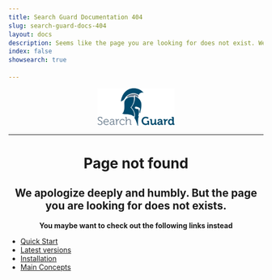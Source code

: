 ```yaml
---
title: Search Guard Documentation 404
slug: search-guard-docs-404
layout: docs
description: Seems like the page you are looking for does not exist. We deeply and humbly apologize.
index: false
showsearch: true

---
```

<!--- Copryight 2019 floragunn GmbH -->


<p align="center">
<img src="img/logos/search-guard-frontmatter.png" alt="Search Guard - Security for Elasticsearch" style="width: 30%" />
</p>

<hr />

<h1 align="center">Page not found</h1>

<h2 align="center">We apologize deeply and humbly. But the page you are looking for does not exists.</h2>

<p align="center"><b>You maybe want to check out the following links instead</b></p>

* [Quick Start](demo-installer)
* [Latest versions](search-guard-versions)
* [Installation](search-guard-installation)
* [Main Concepts](main-concepts)


